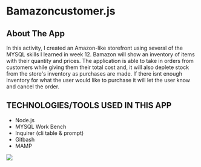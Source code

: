 # Bamazoncustomer.js

## About The App

In this activity, I created an Amazon-like storefront using several of the MYSQL skills
I learned in week 12. Bamazon will show an inventory of items with their quantity and prices. 
The application is able to take in orders from customers while giving them their total cost 
and, it will also deplete stock from the store's inventory as purchases are made. If there isnt
enough inventory for what the user would like to purchase it will let the user know and cancel the order. 

## TECHNOLOGIES/TOOLS USED IN THIS APP

* Node.js
* MYSQL Work Bench
* Inquirer (cli table & prompt)
* Gitbash
* MAMP

![](bamazonvid.gif)
